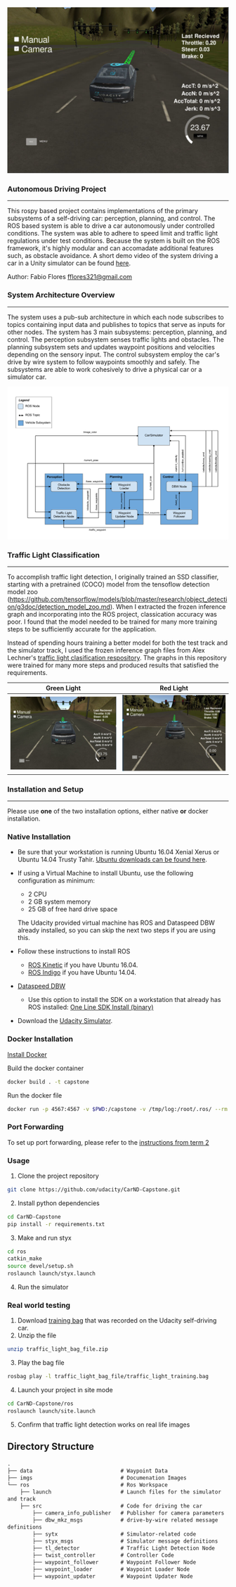 ![Header](./imgs/header_img.png)

### Autonomous Driving Project
---
This rospy based project contains implementations of the primary subsystems of a self-driving car: perception, planning, and control. The ROS based system is able to drive a car autonomously under controlled conditions. The system was able to  adhere to speed limit and traffic light regulations under test conditions. Because the system is built on the ROS framework, it's highly modular and can accomadate additional features such, as obstacle avoidance. A short demo video of the system driving a car in a Unity simulator can be found [here](./imgs/capstone_demo.mov).

Author: Fabio Flores fflores321@gmail.com

### System Architecture Overview
---
The system uses a pub-sub architecture in which each node subscribes to topics containing input data and publishes to topics that serve as inputs for other nodes. The system has 3 main subsystems: perception, planning, and control. The perception subsystem senses traffic lights and obstacles. The planning subsystem sets and updates waypoint positions and velocities depending on the sensory input. The control subsystem employ the car's drive by wire system to follow waypoints smoothly and safely. The subsystems are able to work cohesively to drive a physical car or a simulator car.

![System Architecture](./imgs/architecture_image.png)


### Traffic Light Classification 
---
To accomplish traffic light detection, I originally trained an SSD classifier, starting with a pretrained (COCO) model from the tensoflow detection model zoo (https://github.com/tensorflow/models/blob/master/research/object_detection/g3doc/detection_model_zoo.md). When I extracted the frozen inference graph and incorporating into the ROS project, classication accuracy was poor. I found that the model needed to be trained for many more training steps to be sufficiently accurate for the application. 

Instead of spending hours training a better model for both the test track and the simulator track, I used the frozen inference graph files from Alex Lechner's [traffic light clasification respository](https://github.com/alex-lechner/Traffic-Light-Classification). The graphs in this repository were trained for many more steps and produced results that satisfied the requirements. 


Green Light               |  Red Light
:-------------------------:|:-------------------------:
![Green Light](./imgs/green_light_img.png)  |  ![Red Light](./imgs/red_light_img.png )


### Installation and Setup
---
Please use **one** of the two installation options, either native **or** docker installation.

### Native Installation

* Be sure that your workstation is running Ubuntu 16.04 Xenial Xerus or Ubuntu 14.04 Trusty Tahir. [Ubuntu downloads can be found here](https://www.ubuntu.com/download/desktop).
* If using a Virtual Machine to install Ubuntu, use the following configuration as minimum:
  * 2 CPU
  * 2 GB system memory
  * 25 GB of free hard drive space

  The Udacity provided virtual machine has ROS and Dataspeed DBW already installed, so you can skip the next two steps if you are using this.

* Follow these instructions to install ROS
  * [ROS Kinetic](http://wiki.ros.org/kinetic/Installation/Ubuntu) if you have Ubuntu 16.04.
  * [ROS Indigo](http://wiki.ros.org/indigo/Installation/Ubuntu) if you have Ubuntu 14.04.
* [Dataspeed DBW](https://bitbucket.org/DataspeedInc/dbw_mkz_ros)
  * Use this option to install the SDK on a workstation that already has ROS installed: [One Line SDK Install (binary)](https://bitbucket.org/DataspeedInc/dbw_mkz_ros/src/81e63fcc335d7b64139d7482017d6a97b405e250/ROS_SETUP.md?fileviewer=file-view-default)
* Download the [Udacity Simulator](https://github.com/udacity/CarND-Capstone/releases).

### Docker Installation
[Install Docker](https://docs.docker.com/engine/installation/)

Build the docker container
```bash
docker build . -t capstone
```

Run the docker file
```bash
docker run -p 4567:4567 -v $PWD:/capstone -v /tmp/log:/root/.ros/ --rm -it capstone
```

### Port Forwarding
To set up port forwarding, please refer to the [instructions from term 2](https://classroom.udacity.com/nanodegrees/nd013/parts/40f38239-66b6-46ec-ae68-03afd8a601c8/modules/0949fca6-b379-42af-a919-ee50aa304e6a/lessons/f758c44c-5e40-4e01-93b5-1a82aa4e044f/concepts/16cf4a78-4fc7-49e1-8621-3450ca938b77)

### Usage

1. Clone the project repository
```bash
git clone https://github.com/udacity/CarND-Capstone.git
```

2. Install python dependencies
```bash
cd CarND-Capstone
pip install -r requirements.txt
```
3. Make and run styx
```bash
cd ros
catkin_make
source devel/setup.sh
roslaunch launch/styx.launch
```
4. Run the simulator

### Real world testing
1. Download [training bag](https://s3-us-west-1.amazonaws.com/udacity-selfdrivingcar/traffic_light_bag_file.zip) that was recorded on the Udacity self-driving car.
2. Unzip the file
```bash
unzip traffic_light_bag_file.zip
```
3. Play the bag file
```bash
rosbag play -l traffic_light_bag_file/traffic_light_training.bag
```
4. Launch your project in site mode
```bash
cd CarND-Capstone/ros
roslaunch launch/site.launch
```
5. Confirm that traffic light detection works on real life images

Directory Structure
---
    .
    ├── data                            # Waypoint Data
    ├── imgs                            # Documenation Images
    └── ros                             # Ros Workspace
        ├── launch                      # Launch files for the simulator and track
        ├── src                         # Code for driving the car
            ├── camera_info_publisher   # Publisher for camera parameters
            ├── dbw_mkz_msgs            # drive-by-wire related message definitions
            ├── sytx                    # Simulator-related code
            ├── styx_msgs               # Simulator message definitions
            ├── tl_detector             # Traffic Light Detection Node 
            ├── twist_controller        # Controller Code
            ├── waypoint_follower       # Waypoint Follower Node
            ├── waypoint_loader         # Waypoint Loader Node 
            ├── waypoint_updater        # Waypoint Updater Node




